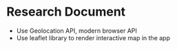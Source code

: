 # Research Document

- Use Geolocation API, modern browser API
- Use leaflet library to render interactive map in the app
